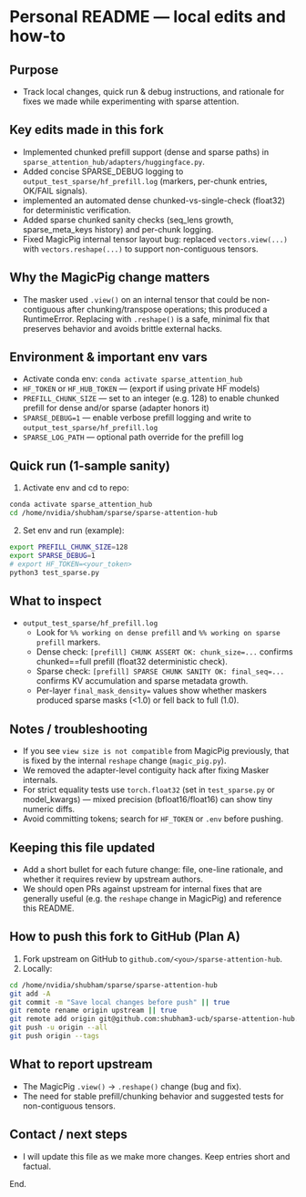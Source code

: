 Personal README — local edits and how-to
=====================================

Purpose
-------
- Track local changes, quick run & debug instructions, and rationale for fixes we made while experimenting with sparse attention.

Key edits made in this fork
--------------------------
- Implemented chunked prefill support (dense and sparse paths) in `sparse_attention_hub/adapters/huggingface.py`.
- Added concise SPARSE_DEBUG logging to `output_test_sparse/hf_prefill.log` (markers, per-chunk entries, OK/FAIL signals).
- implemented an automated dense chunked-vs-single-check (float32) for deterministic verification.
- Added sparse chunked sanity checks (seq_lens growth, sparse_meta_keys history) and per-chunk logging.
- Fixed MagicPig internal tensor layout bug: replaced `vectors.view(...)` with `vectors.reshape(...)` to support non-contiguous tensors.

Why the MagicPig change matters
------------------------------
- The masker used `.view()` on an internal tensor that could be non-contiguous after chunking/transpose operations; this produced a RuntimeError. Replacing with `.reshape()` is a safe, minimal fix that preserves behavior and avoids brittle external hacks.

Environment & important env vars
-------------------------------
- Activate conda env: `conda activate sparse_attention_hub`
- `HF_TOKEN` or `HF_HUB_TOKEN` — (export if using private HF models)
- `PREFILL_CHUNK_SIZE` — set to an integer (e.g. 128) to enable chunked prefill for dense and/or sparse (adapter honors it)
- `SPARSE_DEBUG=1` — enable verbose prefill logging and write to `output_test_sparse/hf_prefill.log`
- `SPARSE_LOG_PATH` — optional path override for the prefill log

Quick run (1-sample sanity)
---------------------------
1. Activate env and cd to repo:

```bash
conda activate sparse_attention_hub
cd /home/nvidia/shubham/sparse/sparse-attention-hub
```

2. Set env and run (example):

```bash
export PREFILL_CHUNK_SIZE=128
export SPARSE_DEBUG=1
# export HF_TOKEN=<your_token>
python3 test_sparse.py
```

What to inspect
----------------
- `output_test_sparse/hf_prefill.log`
  - Look for `%% working on dense prefill` and `%% working on sparse prefill` markers.
  - Dense check: `[prefill] CHUNK ASSERT OK: chunk_size=...` confirms chunked==full prefill (float32 deterministic check).
  - Sparse check: `[prefill] SPARSE CHUNK SANITY OK: final_seq=...` confirms KV accumulation and sparse metadata growth.
  - Per-layer `final_mask_density=` values show whether maskers produced sparse masks (<1.0) or fell back to full (1.0).

Notes / troubleshooting
-----------------------
- If you see `view size is not compatible` from MagicPig previously, that is fixed by the internal `reshape` change (`magic_pig.py`).
- We removed the adapter-level contiguity hack after fixing Masker internals.
- For strict equality tests use `torch.float32` (set in `test_sparse.py` or model_kwargs) — mixed precision (bfloat16/float16) can show tiny numeric diffs.
- Avoid committing tokens; search for `HF_TOKEN` or `.env` before pushing.

Keeping this file updated
-------------------------
- Add a short bullet for each future change: file, one-line rationale, and whether it requires review by upstream authors.
- We should open PRs against upstream for internal fixes that are generally useful (e.g. the `reshape` change in MagicPig) and reference this README.

How to push this fork to GitHub (Plan A)
-------------------------------------
1. Fork upstream on GitHub to `github.com/<you>/sparse-attention-hub`.
2. Locally:

```bash
cd /home/nvidia/shubham/sparse/sparse-attention-hub
git add -A
git commit -m "Save local changes before push" || true
git remote rename origin upstream || true
git remote add origin git@github.com:shubham3-ucb/sparse-attention-hub.git
git push -u origin --all
git push origin --tags
```

What to report upstream
----------------------
- The MagicPig `.view()` → `.reshape()` change (bug and fix).
- The need for stable prefill/chunking behavior and suggested tests for non-contiguous tensors.

Contact / next steps
---------------------
- I will update this file as we make more changes. Keep entries short and factual.

End.


